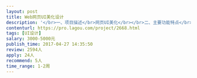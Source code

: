 ```yaml
---                
layout: post       
title: Web网页UI美化设计           
description: '</br>一、项目描述</br>网页UI美化</br></br>二、主要功能特点</br>1. 整体颜色基调</br>2. 整体布局</br>3. 产品的Logo</br>4. 欢迎页面的样式</br>5. 图标设计（大概30个左右，要求font图标）</br>6. 各种控件的样式（包括尺寸，颜色，字体，间距等）：</br> a) 按钮的样式</br> b) 表格的样式</br> c) 列表的样式</br> d) 日历的样式</br> e) 弹出面板的样式</br> f) 曲线、图表的样式</br> g) 导航菜单</br> h) 消息对话框的样式</br>7） 整体采用bootstrap的组件</br></br>三、可参考产品：</br>无特定</br></br>四、人员要求</br>无特别要求，参考二</br>'     
contenturl: https://pro.lagou.com/project/2668.html      
tags: [UI设计]            
salary: 3000-5000元          
publish_time: 2017-04-27 14:35:50         
review: 2594人                   
apply: 24人                   
recommend: 5人                   
time_range: 1-2周              
---                 
```


